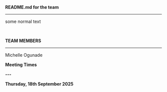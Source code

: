 **README.md for the team**

---

some normal text

&nbsp;	

**TEAM MEMBERS**

---

Michelle Ogunade


**Meeting Times**

**---**

**Thursday, 18th September 2025**

